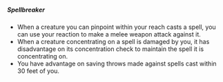 ##### Spellbreaker

- When a creature you can pinpoint within your reach casts a spell, you can use your reaction to make a melee weapon attack against it.
- When a creature concentrating on a spell is damaged by you, it has disadvantage on its concentration check to maintain the spell it is concentrating on.
- You have advantage on saving throws made against spells cast within 30 feet of you.
